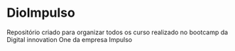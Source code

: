 # DioImpulso
Repositório criado para organizar todos os curso realizado no bootcamp da Digital innovation One da empresa Impulso
